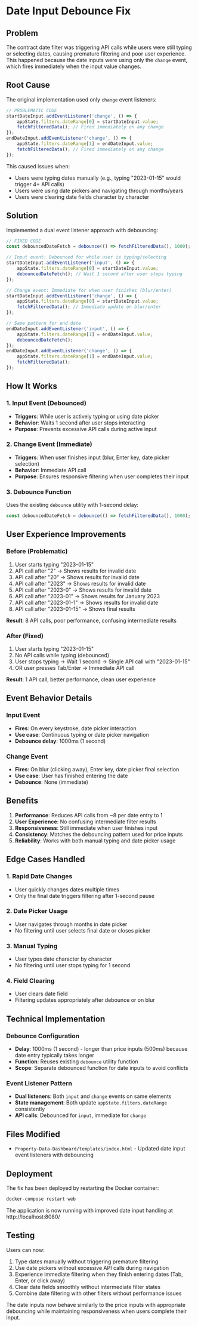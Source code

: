 # Date Input Debounce Fix

## Problem
The contract date filter was triggering API calls while users were still typing or selecting dates, causing premature filtering and poor user experience. This happened because the date inputs were using only the `change` event, which fires immediately when the input value changes.

## Root Cause
The original implementation used only `change` event listeners:

```javascript
// PROBLEMATIC CODE
startDateInput.addEventListener('change', () => {
    appState.filters.dateRange[0] = startDateInput.value;
    fetchFilteredData(); // Fired immediately on any change
});
endDateInput.addEventListener('change', () => {
    appState.filters.dateRange[1] = endDateInput.value;
    fetchFilteredData(); // Fired immediately on any change
});
```

This caused issues when:
- Users were typing dates manually (e.g., typing "2023-01-15" would trigger 4+ API calls)
- Users were using date pickers and navigating through months/years
- Users were clearing date fields character by character

## Solution
Implemented a dual event listener approach with debouncing:

```javascript
// FIXED CODE
const debouncedDateFetch = debounce(() => fetchFilteredData(), 1000);

// Input event: Debounced for while user is typing/selecting
startDateInput.addEventListener('input', () => {
    appState.filters.dateRange[0] = startDateInput.value;
    debouncedDateFetch(); // Wait 1 second after user stops typing
});

// Change event: Immediate for when user finishes (blur/enter)
startDateInput.addEventListener('change', () => {
    appState.filters.dateRange[0] = startDateInput.value;
    fetchFilteredData(); // Immediate update on blur/enter
});

// Same pattern for end date
endDateInput.addEventListener('input', () => {
    appState.filters.dateRange[1] = endDateInput.value;
    debouncedDateFetch();
});
endDateInput.addEventListener('change', () => {
    appState.filters.dateRange[1] = endDateInput.value;
    fetchFilteredData();
});
```

## How It Works

### 1. Input Event (Debounced)
- **Triggers**: While user is actively typing or using date picker
- **Behavior**: Waits 1 second after user stops interacting
- **Purpose**: Prevents excessive API calls during active input

### 2. Change Event (Immediate)
- **Triggers**: When user finishes input (blur, Enter key, date picker selection)
- **Behavior**: Immediate API call
- **Purpose**: Ensures responsive filtering when user completes their input

### 3. Debounce Function
Uses the existing `debounce` utility with 1-second delay:
```javascript
const debouncedDateFetch = debounce(() => fetchFilteredData(), 1000);
```

## User Experience Improvements

### Before (Problematic)
1. User starts typing "2023-01-15"
2. API call after "2" → Shows results for invalid date
3. API call after "20" → Shows results for invalid date  
4. API call after "2023" → Shows results for invalid date
5. API call after "2023-0" → Shows results for invalid date
6. API call after "2023-01" → Shows results for January 2023
7. API call after "2023-01-1" → Shows results for invalid date
8. API call after "2023-01-15" → Shows final results

**Result**: 8 API calls, poor performance, confusing intermediate results

### After (Fixed)
1. User starts typing "2023-01-15"
2. No API calls while typing (debounced)
3. User stops typing → Wait 1 second → Single API call with "2023-01-15"
4. OR user presses Tab/Enter → Immediate API call

**Result**: 1 API call, better performance, clean user experience

## Event Behavior Details

### Input Event
- **Fires**: On every keystroke, date picker interaction
- **Use case**: Continuous typing or date picker navigation
- **Debounce delay**: 1000ms (1 second)

### Change Event  
- **Fires**: On blur (clicking away), Enter key, date picker final selection
- **Use case**: User has finished entering the date
- **Debounce**: None (immediate)

## Benefits

1. **Performance**: Reduces API calls from ~8 per date entry to 1
2. **User Experience**: No confusing intermediate filter results
3. **Responsiveness**: Still immediate when user finishes input
4. **Consistency**: Matches the debouncing pattern used for price inputs
5. **Reliability**: Works with both manual typing and date picker usage

## Edge Cases Handled

### 1. Rapid Date Changes
- User quickly changes dates multiple times
- Only the final date triggers filtering after 1-second pause

### 2. Date Picker Usage
- User navigates through months in date picker
- No filtering until user selects final date or closes picker

### 3. Manual Typing
- User types date character by character
- No filtering until user stops typing for 1 second

### 4. Field Clearing
- User clears date field
- Filtering updates appropriately after debounce or on blur

## Technical Implementation

### Debounce Configuration
- **Delay**: 1000ms (1 second) - longer than price inputs (500ms) because date entry typically takes longer
- **Function**: Reuses existing `debounce` utility function
- **Scope**: Separate debounced function for date inputs to avoid conflicts

### Event Listener Pattern
- **Dual listeners**: Both `input` and `change` events on same elements
- **State management**: Both update `appState.filters.dateRange` consistently
- **API calls**: Debounced for `input`, immediate for `change`

## Files Modified
- `Property-Data-Dashboard/templates/index.html` - Updated date input event listeners with debouncing

## Deployment
The fix has been deployed by restarting the Docker container:
```bash
docker-compose restart web
```

The application is now running with improved date input handling at http://localhost:8080/

## Testing
Users can now:
1. Type dates manually without triggering premature filtering
2. Use date pickers without excessive API calls during navigation
3. Experience immediate filtering when they finish entering dates (Tab, Enter, or click away)
4. Clear date fields smoothly without intermediate filter states
5. Combine date filtering with other filters without performance issues

The date inputs now behave similarly to the price inputs with appropriate debouncing while maintaining responsiveness when users complete their input.